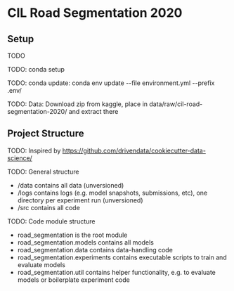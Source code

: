 CIL Road Segmentation 2020
==========================

Setup
-----
TODO

TODO: conda setup

TODO: conda update: conda env update --file environment.yml --prefix .env/

TODO: Data: Download zip from kaggle, place in data/raw/cil-road-segmentation-2020/ and extract there


Project Structure
-----------------
TODO: Inspired by https://github.com/drivendata/cookiecutter-data-science/

TODO: General structure
- /data contains all data (unversioned)
- /logs contains logs (e.g. model snapshots, submissions, etc), one directory per experiment run (unversioned)
- /src contains all code

TODO: Code module structure
- road_segmentation is the root module
- road_segmentation.models contains all models
- road_segmentation.data contains data-handling code
- road_segmentation.experiments contains executable scripts to train and evaluate models
- road_segmentation.util contains helper functionality, e.g. to evaluate models or boilerplate experiment code
